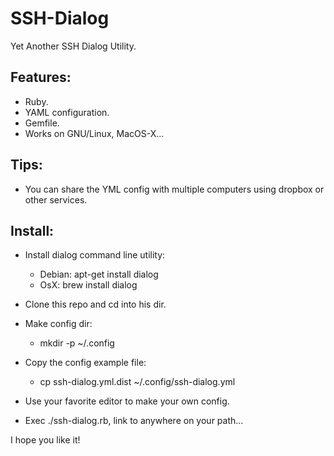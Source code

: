 SSH-Dialog
==========

Yet Another SSH Dialog Utility.

Features:
---------

- Ruby.
- YAML configuration.
- Gemfile.
- Works on GNU/Linux, MacOS-X...

Tips:
-----

- You can share the YML config with multiple computers using dropbox or other services.

Install:
--------

- Install dialog command line utility:

	- Debian: apt-get install dialog
	- OsX: brew install dialog

- Clone this repo and cd into his dir.

- Make config dir:

	- mkdir -p ~/.config

- Copy the config example file:

	- cp ssh-dialog.yml.dist ~/.config/ssh-dialog.yml

- Use your favorite editor to make your own config.

- Exec ./ssh-dialog.rb, link to anywhere on your path...

I hope you like it!

